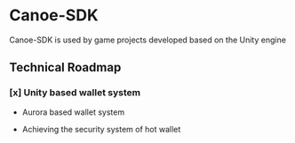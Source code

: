 # Canoe-SDK

Canoe-SDK is used by game projects developed based on the Unity engine

## Technical Roadmap

### [x] Unity based wallet system

- Aurora based wallet system

- Achieving the security system of hot wallet
